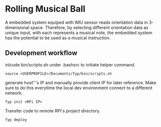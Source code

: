 # Rolling Musical Ball

A embedded system equiped with IMU sensor reads orientation data in 3-dimensional space.
Therefore, by selecting different orientation data as unique input, with each represents a musical note, the embedded system has the potential to be used as a musical instruction.

## Development workflow
inlcude bin/scripts.sh under .bashsrc to initiate helper command.
```
source <USERPROFILE>/Documents/fyp/bin/scripts.sh
```

generate host'\''s IP and manually provide client IP for later reference. Make sure to do this everytime the local dev environment connect to a different network.

```
fyp init <RPi IP>
```

Transfer code to remote RPi's project directory.
```
fyp deploy
```


